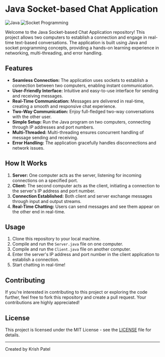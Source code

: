 # Java Socket-based Chat Application

![Java](https://img.shields.io/badge/language-Java-orange)
![Socket Programming](https://img.shields.io/badge/technology-Socket%20Programming-blue)

Welcome to the Java Socket-based Chat Application repository! This project allows two computers to establish a connection and engage in real-time text-based conversations. The application is built using Java and socket programming concepts, providing a hands-on learning experience in networking, multi-threading, and error handling.

## Features

- **Seamless Connection:** The application uses sockets to establish a connection between two computers, enabling instant communication.
- **User-Friendly Interface:** Intuitive and easy-to-use interface for sending and receiving messages.
- **Real-Time Communication:** Messages are delivered in real-time, creating a smooth and responsive chat experience.
- **Two-Way Communication:** Enjoy full-fledged two-way conversations with the other user.
- **Simple Setup:** Run the Java program on two computers, connecting through IP addresses and port numbers.
- **Multi-Threaded:** Multi-threading ensures concurrent handling of message sending and receiving.
- **Error Handling:** The application gracefully handles disconnections and network issues.

## How It Works

1. **Server:** One computer acts as the server, listening for incoming connections on a specified port.
2. **Client:** The second computer acts as the client, initiating a connection to the server's IP address and port number.
3. **Connection Established:** Both client and server exchange messages through input and output streams.
4. **Real-Time Chatting:** Users can send messages and see them appear on the other end in real-time.

## Usage

1. Clone this repository to your local machine.
2. Compile and run the `Server.java` file on one computer.
3. Compile and run the `Client.java` file on another computer.
4. Enter the server's IP address and port number in the client application to establish a connection.
5. Start chatting in real-time!

## Contributing

If you're interested in contributing to this project or exploring the code further, feel free to fork this repository and create a pull request. Your contributions are highly appreciated!

## License

This project is licensed under the MIT License - see the [LICENSE](LICENSE) file for details.

---

Created by Krish Patel

